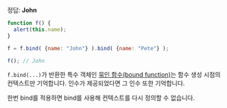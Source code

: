 정답: **John**

```js run no-beautify
function f() {
  alert(this.name);
}

f = f.bind( {name: "John"} ).bind( {name: "Pete"} );

f(); // John
```

`f.bind(...)`가 반환한 특수 객체인 [묶인 함수(bound function)](https://tc39.github.io/ecma262/#sec-bound-function-exotic-objects)는 함수 생성 시점의 컨텍스트만 기억합니다. 인수가 제공되었다면 그 인수 또한 기억합니다.

한번 bind를 적용하면 bind를 사용해 컨텍스트를 다시 정의할 수 없습니다.
